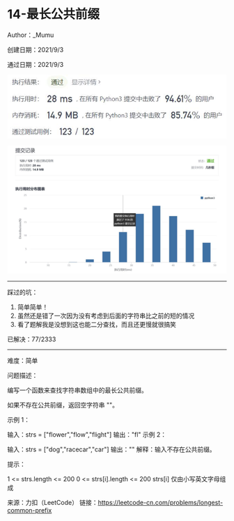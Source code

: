# 14-最长公共前缀

Author：_Mumu

创建日期：2021/9/3

通过日期：2021/9/3

![](./通过截图2.jpg)

![](./通过截图1.jpg)

*****

踩过的坑：

1. 简单简单！
2. 虽然还是错了一次因为没有考虑到后面的字符串比之前的短的情况
3. 看了题解我是没想到这也能二分查找，而且还更慢就很搞笑

已解决：77/2333

*****

难度：简单

问题描述：

编写一个函数来查找字符串数组中的最长公共前缀。

如果不存在公共前缀，返回空字符串 ""。

 

示例 1：

输入：strs = ["flower","flow","flight"]
输出："fl"
示例 2：

输入：strs = ["dog","racecar","car"]
输出：""
解释：输入不存在公共前缀。


提示：

1 <= strs.length <= 200
0 <= strs[i].length <= 200
strs[i] 仅由小写英文字母组成

来源：力扣（LeetCode）
链接：https://leetcode-cn.com/problems/longest-common-prefix
